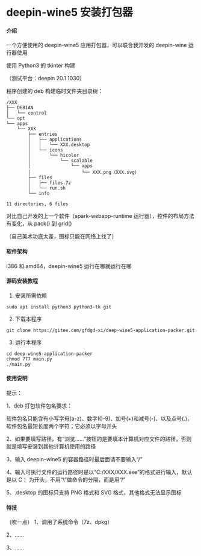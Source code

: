# deepin-wine5 安装打包器

#### 介绍
一个方便使用的 deepin-wine5 应用打包器，可以联合我开发的 deepin-wine 运行器使用

使用 Python3 的 tkinter 构建

（测试平台：deepin 20.1 1030）

程序创建的 deb 构建临时文件夹目录树：
```
/XXX
├── DEBIAN
│   └── control
└── opt
└── apps
    └── XXX
        ├── entries
        │   ├── applications
        │   │   └── XXX.desktop
        │   └── icons
        │       └── hicolor
        │           └── scalable
        │               └── apps
        │                   └── XXX.png（XXX.svg）
        ├── files
        │   ├── files.7z
        │   └── run.sh
        └── info

11 directories, 6 files
```

对比自己开发的上一个软件（spark-webapp-runtime 运行器），控件的布局方法有变化，从 pack() 到 grid()

（自己美术功底太差，图标只能在网络上找了）

#### 软件架构
i386 和 amd64，deepin-wine5 运行在哪就运行在哪


#### 源码安装教程

1.  安装所需依赖

```
sudo apt install python3 python3-tk git
```

2.  下载本程序

```
git clone https://gitee.com/gfdgd-xi/deep-wine5-application-packer.git
```

3.  运行本程序

```
cd deep-wine5-application-packer
chmod 777 main.py
./main.py
```


#### 使用说明

提示：

1、deb 打包软件包名要求：

软件包名只能含有小写字母(a-z)、数字(0-9)、加号(+)和减号(-)、以及点号(.)，软件包名最短长度两个字符；它必须以字母开头

2、如果要填写路径，有“浏览……”按钮的是要填本计算机对应文件的路径，否则就是填写安装到其他计算机使用的路径

3、输入 deepin-wine5 的容器路径时最后面请不要输入“/”

4、输入可执行文件的运行路径时是以“C:/XXX/XXX.exe”的格式进行输入，默认是以 C： 为开头，不用“\”做命令的分隔，而是用“/”

5、.desktop 的图标只支持 PNG 格式和 SVG 格式，其他格式无法显示图标


#### 特技

（吹一点）
1、调用了系统命令（7z、dpkg）

2、……

3、……
